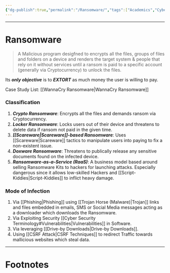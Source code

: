 ```yaml
---
{"dg-publish":true,"permalink":"/Ransomware/","tags":["Academics","CyberSec","EthHack"]}
---
```



---
# Ransomware
> A Malicious program desigfned to encrypts all the files, groups of files and folders on a device and renders the target system & people that rely on it without services until a ransom is paid to a specific account (generally via Cryptocurrency) to unlock the files.

Its ***only objective*** is to ***EXTORT*** as much money the user is willing to pay.

Case Study List: 
[[WannaCry Ransomware\|WannaCry Ransomware]]

### Classification
1. ***Crypto Ransomware***: Encrypts all the files and demands ransom via Cryptocurrency.
2. ***Locker Ransomware***: Locks users out of their device and threatens to delete data if ransom not paid in the given time.
3. ***[[Scareware\|Scareware]]-based Ransomware***: Uses [[Scareware\|Scareware]] tactics to manipulate users into paying to fix a non-existent issue.
4. ***Doxware Ransomware***: Threatens to publically release any sensitive documents found on the infected device.
5. ***Ransomware-as-a-Service (RaaS)***: A business model based around selling Ransomware Kits to hackers for launching attacks. Especially dangerous since it allows low-skilled Hackers and [[Script-Kiddies\|Script-Kiddies]] to inflict heavy damage.

### Mode of Infection
1. Via [[Phishing\|Phishing]] using [[Trojan Horse (Malware)\|Trojan]] links and files embedded in emails, SMS or Social Media messages acting as a downloader which downloads the Ransomware.
2. Via Exploiting Security [[Cyber Security Terminology#Vulnerabilities\|Vulnerabilities]] in Software.
3. Via leveraging [[Drive-by Downloads\|Drive-by Downloads]].
4. Using [[CSRF Attack\|CSRF Techniques]] to redirect Traffic towards mallicious websites which steal data.

---
# Footnotes
